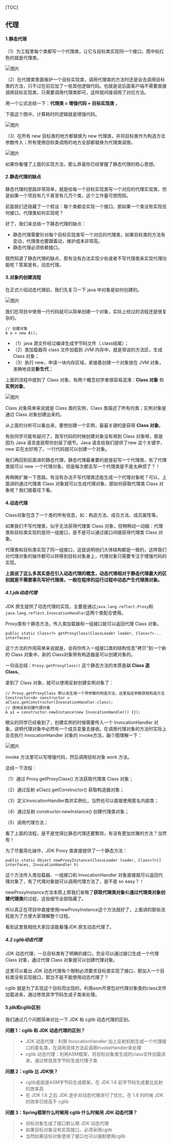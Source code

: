 [TOC]

## 代理

#### 1.静态代理

（1）为工程里每个类都写一个代理类，让它与目标类实现同一个接口。图中标红色的就是代理类。

![图片](https://mmbiz.qpic.cn/mmbiz_jpg/RXvHpViaz3ErtHGc3qFEGGYgOxViaWjAOfgRIj4kwszwM8Kibv7NpWRnThZwhW71hchwMf6wO1GoYK2yDyXZnKT7A/640?wx_fmt=jpeg&wxfrom=5&wx_lazy=1&wx_co=1)



（2）在代理类里面维护一个目标实现类，调用代理类的方法时还是会去调用目标类的方法，只不过在前后加了一些其他逻辑代码。也就是说后面客户端不需要直接调用目标实现类，只需要调用代理类即可，这样就间接调用了对应方法。

用一个公式总结一下：**代理类 = 增强代码 + 目标实现类** 。

下面这个图中，计算耗时的逻辑就是增强代码。

![图片](https://mmbiz.qpic.cn/mmbiz_jpg/RXvHpViaz3ErtHGc3qFEGGYgOxViaWjAOfDqXZGA8xFxy6hs3AACLd3rNova0icIWskicSGX85V11hXHiaBcoKqoeJw/640?wx_fmt=jpeg&wxfrom=5&wx_lazy=1&wx_co=1)



（3）在所有 new 目标类的地方都替换为 new 代理类，并将目标类作为构造方法参数传入；所有使用目标类调用的地方全部都替换为代理类调用。

![图片](https://mmbiz.qpic.cn/mmbiz_jpg/RXvHpViaz3ErtHGc3qFEGGYgOxViaWjAOfDqXZGA8xFxy6hs3AACLd3rNova0icIWskicSGX85V11hXHiaBcoKqoeJw/640?wx_fmt=jpeg&wxfrom=5&wx_lazy=1&wx_co=1)



如果你看懂了上面的实现方法，那么恭喜你已经掌握了静态代理的核心思想。

#### 2.静态代理的缺点

静态代理的思路非常简单，就是给每一个目标实现类写一个对应的代理实现类，但是如果一个项目有几千甚至有几万个类，这个工作量可想而知。

前面我们还隐藏了一个假设：每个类都会实现一个接口。那如果一个类没有实现任何接口，代理类如何实现呢？

好了，我们来总结一下静态代理的缺点：

- 静态代理需要针对每个目标实现类写一个对应的代理类，如果目标类的方法有变动，代理类也要跟着动，维护成本非常高。
- 静态代理必须依赖接口。

既然知道了静态代理的缺点，那有没有办法实现少些或者不写代理类来实现代理功能呢？答案是有，动态代理。

#### 3.对象的创建流程

在正式介绍动态代理前，我们先复习一下 java 中对象是如何创建的。

![图片](https://mmbiz.qpic.cn/mmbiz_jpg/RXvHpViaz3ErtHGc3qFEGGYgOxViaWjAOfweyBDeGtSUc1U2C3HHtibpvKdnZURfRIJqJrU5lI1ibaWhEwkhII8ppA/640?wx_fmt=jpeg&wxfrom=5&wx_lazy=1&wx_co=1)



我们在项目中使用一行代码就可以简单创建一个对象，实际上经过的流程还是很复杂的。

```
// 创建对象
A a = new A();
```

- （1）java 源文件经过编译生成字节码文件（.class结尾）；
- （2）类加载器将 class 文件加载到 JVM 内存中，就是常说的方法区，生成 Class 对象；
- （3）执行 new，申请一块内存区域，紧接着创建一个对象放在 JVM 对象，准确地说是**新生代**；

上面的流程中提到了 Class 对象，有两个概念初学者很容易混淆：**Class 对象** 和 **实例对象**。

![图片](https://mmbiz.qpic.cn/mmbiz_jpg/RXvHpViaz3ErtHGc3qFEGGYgOxViaWjAOfHxvGXsibPzSrEAL51yJYRAHbScXwNNbIRPZLOTA990MPcHaSv1icfFHg/640?wx_fmt=jpeg&wxfrom=5&wx_lazy=1&wx_co=1)



Class 对象简单来说就是 Class 类的实例，Class 类描述了所有的类；实例对象是通过 Class 对象创建出来的。

从上面的分析可以看出来，要想创建一个实例，最最关键的是获得 **Class 对象**。

有些同学可能有疑问了，我写代码的时候创建对象没有用到 Class 对象呀，那是因为 Java 语言底层帮你封装了细节。Java 语言给我们提供了new 这个关键字，new 实在太好用了，一行代码就可以创建一个对象。

我们再回到前面讲的静态代理，静态代理最重要的是提前写一个代理类，有了代理类就可以 new 一个代理对象。但是每次都去写一个代理类是不是太麻烦了？！

再稍微扩展一下思路，有没有办法不写代理类还能生成一个代理对象呢？可以，上面讲的通过代理类 Class 对象就可以生成代理对象，那如何获取代理类 Class 对象呢？我们接着往下看。

#### 4.动态代理

Class对象包含了一个类的所有信息，如：构造方法、成员方法、成员属性等。

如果我们不写代理类，似乎无法获得代理类 Class 对象，但稍稍动一动脑：代理类和目标类实现的是同一组接口，是不是可以通过接口间接获得代理类 Class 对象。

代理类和目标类实现了同一组接口，这就说明他们大体结构都是一致的，这样我们对代理对象的操作都可以转移到目标对象身上，代理对象只需要专注于增强代码的实现。

**上面说了这么多其实是在引入动态代理的概念，动态代理相对于静态代理最大的区别就是不需要事先写好代理类，一般在程序的运行过程中动态产生代理类对象。**

##### 4.1.jdk动态代理

JDK 原生提供了动态代理的实现，主要是通过`java.lang.reflect.Proxy`和`java.lang.reflect.InvocationHandler`这两个类配合使用。

Proxy类有个静态方法，传入类加载器和一组接口就可以返回代理 Class 对象。

```
public static Class<?> getProxyClass(ClassLoader loader, Class<?>... interfaces)
```

这个方法的作用简单来说就是，会将你传入一组接口类的结构信息"拷贝"到一个新的 Class 对象中，新的 Class对象带有构造器是可以创建对象的。

一句话总结：`Proxy.getProxyClass()` 这个静态方法的本质是**以 Class 造 Class**。

拿到了 Class 对象，就可以使用反射创建实例对象了：

```
// Proxy.getProxyClass 默认会生成一个带参数的构造方法，这里指定参数获取构造方法
Constructor<A> constructor = aClazz.getConstructor(InvocationHandler.class);
// 使用反射创建代理对象
A a1 = constructor.newInstance(new InvocationHandler() {});
```

眼尖的同学已经看到了，创建实例的时候需要传入一个 InvocationHandler 对象，说明代理对象中必然有一个成员变量去接收。在调用代理对象的方法时实际上会去执行 InvocationHandler 对象的 invoke方法，画个图理解一下：

![图片](https://mmbiz.qpic.cn/mmbiz_jpg/RXvHpViaz3ErtHGc3qFEGGYgOxViaWjAOff9uksPluEdqZaOibYSD8XbLVskMsVU23ia1gKicVMRR94HznUGZBiassIg/640?wx_fmt=jpeg&wxfrom=5&wx_lazy=1&wx_co=1)



invoke 方法里可以写增强代码，然后调用目标对象 work 方法。

总结一下流程：

（1）通过 Proxy.getProxyClass() 方法获取代理类 Class 对象；

（2）通过反射 aClazz.getConstructor() 获取构造器对象；

（3）定义InvocationHandler类并实例化，当然也可以直接使用匿名内部类；

（4）通过反射 constructor.newInstance() 创建代理类对象；

（5）调用代理方法；

看了上面的流程，是不是觉得比静态代理还要繁琐，有没有更加优雅的方法？当然有！

为了尽量简化操作，JDK Proxy 类直接提供了一个静态方法：

```
public static Object newProxyInstance(ClassLoader loader, Class<?>[] interfaces, InvocationHandler h)
```

这个方法传入类加载器、一组接口和 InvocationHandler 对象直接就可以返回代理对象了，有了代理对象就可以调用代理方法了，是不是 so easy？！

newProxyInstance方法本质上帮我们省略了**获取代理类对象**和**通过代理类对象创建代理类**的过程，这些细节全部隐藏了。

所以真正在项目中直接使用newProxyInstance这个方法就好了，上面讲的那些流程是为了方便大家理解整个过程。

看到这里我相信大家应该能看懂JDK 原生动态代理了。

##### 4.2 cglib动态代理

JDK 动态代理，一旦目标类有了明确的接口，完全可以通过接口生成一个代理 Class 对象，通过代理 Class 对象就可以创建代理对象。

这里可以看出 JDK 动态代理有个限制必须要求目标类实现了接口，那加入一个目标类没有实现接口，那岂不是不能使用动态代理了？

cglib 就是为了实现这个目标而出现的，利用asm开源包对代理对象类的class文件加载进来，通过修改其字节码生成子类来处理。

#### 5.jdk和cglib区别

我们通过几个问题简单对比一下 JDK 和 cglib 动态代理的区别。

**问题 1：cglib 和 JDK 动态代理的区别？**

> - JDK 动态代理：利用 InvocationHandler 加上反射机制生成一个代理接口的匿名类，在调用具体方法前调用InvokeHandler来处理
> - cglib 动态代理：利用ASM框架，将目标对象类生成的class文件加载进来，通过修改其字节码生成代理子类

**问题 2：cglib 比 JDK快？**

> - cglib底层是ASM字节码生成框架，在 JDK 1.6 前字节码生成要比反射的效率高
> - 在 JDK 1.6 之后 JDK 逐步对动态代理进行了优化，在 1.8 的时候 JDK 的效率已经高于 cglib

**问题 3：Spring框架什么时候用 cglib 什么时候用 JDK 动态代理？**

> - 目标对象生成了接口默认用 JDK 动态代理
> - 如果目标对象没有实现接口，必须采用cglib
> - 当然如果目标对象使用了接口也可以强制使用cglib